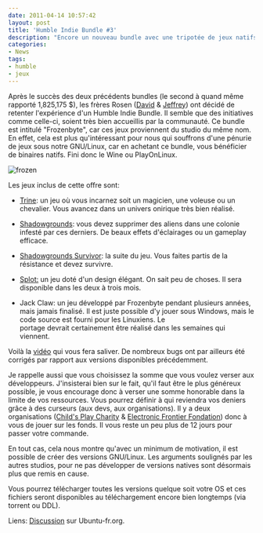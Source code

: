 ```yaml
---
date: 2011-04-14 10:57:42
layout: post
title: 'Humble Indie Bundle #3'
description: "Encore un nouveau bundle avec une tripotée de jeux natifs."
categories:
- News
tags:
- humble
- jeux
---
```


Après le succès des deux précédents bundles (le second à quand même rapporté 1,825,175 $), les frères Rosen ([David](http://twitter.com/Wolfire) & [Jeffrey](http://twitter.com/humble)) ont décidé de retenter l'expérience d'un Humble Indie Bundle. Il semble que des initiatives comme celle-ci, soient très bien accueillis par la communauté. Ce bundle est intitulé "Frozenbyte", car ces jeux proviennent du studio du même nom.
En effet, cela est plus qu'intéressant pour nous qui souffrons d'une pénurie de jeux sous notre GNU/Linux, car en achetant ce bundle, vous bénéficier de binaires natifs. Fini donc le Wine ou PlayOnLinux.

<!-- more -->

<img class="imgcenter" alt="frozen" src="http://linuxien.legtux.org/uploads/images/2011/04/bundle.png">


Les jeux inclus de cette offre sont:

  * [Trine](http://fr.wikipedia.org/wiki/Trine): un jeu où vous incarnez soit un magicien, une voleuse ou un chevalier. Vous avancez dans un univers onirique très bien réalisé.

  * [Shadowgrounds](http://en.wikipedia.org/wiki/Shadowgrounds): vous devez supprimer des aliens dans une colonie infesté par ces derniers. De beaux effets d'éclairages ou un gameplay efficace.

  * [Shadowgrounds Survivor](http://en.wikipedia.org/wiki/Shadowgrounds_Survivor): la suite du jeu. Vous faites partis de la résistance et devez survivre.

  * [Splot:](http://thesplot.com/site/home.php) un jeu doté d'un design élégant. On sait peu de choses. Il sera disponible dans les deux à trois mois.

  * Jack Claw: un jeu développé par Frozenbyte pendant plusieurs années, mais jamais finalisé. Il est juste possible d'y jouer sous Windows, mais le code source est fourni pour les Linuxiens. Le portage devrait certainement être réalisé dans les semaines qui viennent.

Voilà la [vidéo](http://www.youtube.com/watch?v=ZaM6LHC_uXA&feature=player_embedded) qui vous fera saliver. De nombreux bugs ont par ailleurs été corrigés par rapport aux versions disponibles précédemment.

Je rappelle aussi que vous choisissez la somme que vous voulez verser aux développeurs. J'insisterai bien sur le fait, qu'il faut être le plus généreux possible, je vous encourage donc à verser une somme honorable dans la limite de vos ressources. Vous pourrez définir à qui reviendra vos deniers grâce à des curseurs (aux devs, aux organisations). Il y a deux organisations ([Child's Play Charity](http://www.childsplaycharity.org/) & [Electronic Frontier Fondation](http://www.eff.org/)) donc à vous de jouer sur les fonds. Il vous reste un peu plus de 12 jours pour passer votre commande.

En tout cas, cela nous montre qu'avec un minimum de motivation, il est possible de créer des versions GNU/Linux. Les arguments soulignés par les autres studios, pour ne pas développer de versions natives sont désormais plus que remis en cause.

Vous pourrez télécharger toutes les versions quelque soit votre OS et ces fichiers seront disponibles au téléchargement encore bien longtemps (via torrent ou DDL).

Liens: [Discussion](http://forum.ubuntu-fr.org/viewtopic.php?id=450300) sur Ubuntu-fr.org.
